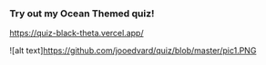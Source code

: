 ### Try out my Ocean Themed quiz! ###
https://quiz-black-theta.vercel.app/

![alt text]https://github.com/jooedvard/quiz/blob/master/pic1.PNG

